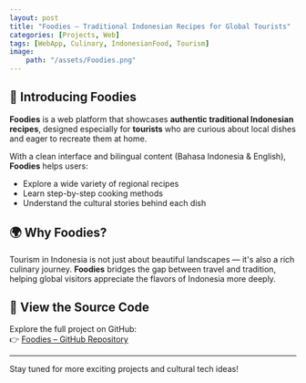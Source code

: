 ```yaml
---
layout: post
title: "Foodies – Traditional Indonesian Recipes for Global Tourists"
categories: [Projects, Web]
tags: [WebApp, Culinary, IndonesianFood, Tourism]
image:
    path: "/assets/Foodies.png"
---
```

## 🍛 Introducing Foodies

**Foodies** is a web platform that showcases **authentic traditional Indonesian recipes**, designed especially for **tourists** who are curious about local dishes and eager to recreate them at home.

With a clean interface and bilingual content (Bahasa Indonesia & English), **Foodies** helps users:

- Explore a wide variety of regional recipes  
- Learn step-by-step cooking methods  
- Understand the cultural stories behind each dish  

## 🌍 Why Foodies?

Tourism in Indonesia is not just about beautiful landscapes — it's also a rich culinary journey. **Foodies** bridges the gap between travel and tradition, helping global visitors appreciate the flavors of Indonesia more deeply.

## 🔗 View the Source Code

Explore the full project on GitHub:  
👉 [Foodies – GitHub Repository](https://github.com/zaynabzhaa10/Foodies.git)

---

Stay tuned for more exciting projects and cultural tech ideas!